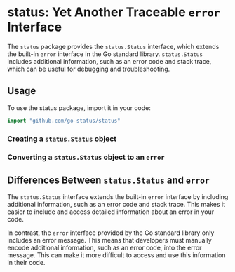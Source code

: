 # status: Yet Another Traceable `error` Interface

The `status` package provides the `status.Status` interface, which extends the
built-in `error` interface in the Go standard library.  `status.Status`
includes additional information, such as an error code and stack trace, which
can be useful for debugging and troubleshooting.

## Usage

To use the status package, import it in your code:

```go
import "github.com/go-status/status"
```

### Creating a `status.Status` object

### Converting a `status.Status` object to an `error`

## Differences Between `status.Status` and `error`

The `status.Status` interface extends the built-in `error` interface by
including additional information, such as an error code and stack trace.
This makes it easier to include and access detailed information about an error
in your code.

In contrast, the `error` interface provided by the Go standard library only
includes an error message.  This means that developers must manually encode
additional information, such as an error code, into the error message.  This
can make it more difficult to access and use this information in their code.
